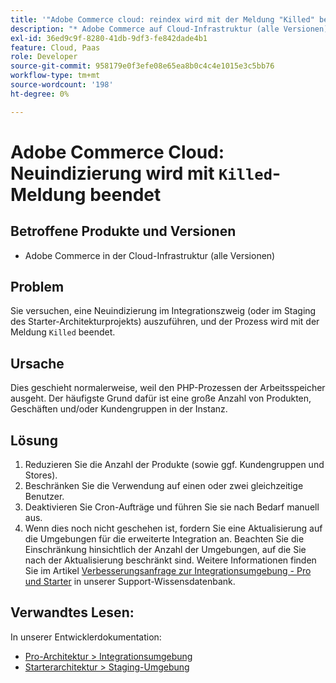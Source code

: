 ```yaml
---
title: '"Adobe Commerce cloud: reindex wird mit der Meldung "Killed" beendet'
description: "* Adobe Commerce auf Cloud-Infrastruktur (alle Versionen)"
exl-id: 36ed9c9f-8280-41db-9df3-fe842dade4b1
feature: Cloud, Paas
role: Developer
source-git-commit: 958179e0f3efe08e65ea8b0c4c4e1015e3c5bb76
workflow-type: tm+mt
source-wordcount: '198'
ht-degree: 0%

---
```


# Adobe Commerce Cloud: Neuindizierung wird mit `Killed`-Meldung beendet

## Betroffene Produkte und Versionen

* Adobe Commerce in der Cloud-Infrastruktur (alle Versionen)

## Problem

Sie versuchen, eine Neuindizierung im Integrationszweig (oder im Staging des Starter-Architekturprojekts) auszuführen, und der Prozess wird mit der Meldung `Killed` beendet.

## Ursache

Dies geschieht normalerweise, weil den PHP-Prozessen der Arbeitsspeicher ausgeht.
Der häufigste Grund dafür ist eine große Anzahl von Produkten, Geschäften und/oder Kundengruppen in der Instanz.

## Lösung

1. Reduzieren Sie die Anzahl der Produkte (sowie ggf. Kundengruppen und Stores).
1. Beschränken Sie die Verwendung auf einen oder zwei gleichzeitige Benutzer.
1. Deaktivieren Sie Cron-Aufträge und führen Sie sie nach Bedarf manuell aus.
1. Wenn dies noch nicht geschehen ist, fordern Sie eine Aktualisierung auf die Umgebungen für die erweiterte Integration an. Beachten Sie die Einschränkung hinsichtlich der Anzahl der Umgebungen, auf die Sie nach der Aktualisierung beschränkt sind. Weitere Informationen finden Sie im Artikel [Verbesserungsanfrage zur Integrationsumgebung - Pro und Starter](/help/announcements/adobe-commerce-announcements/integration-environment-enhancement-request-pro-and-starter.md) in unserer Support-Wissensdatenbank.

## Verwandtes Lesen:

In unserer Entwicklerdokumentation:

* [Pro-Architektur > Integrationsumgebung](https://devdocs.magento.com/cloud/architecture/pro-architecture.html#cloud-arch-int)
* [Starterarchitektur > Staging-Umgebung](https://devdocs.magento.com/cloud/architecture/starter-architecture.html#cloud-arch-stage)
